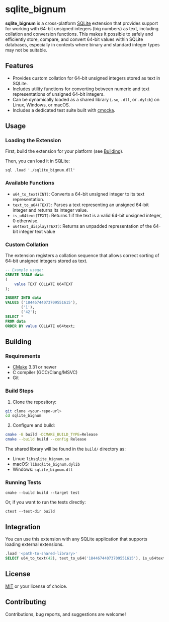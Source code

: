 # sqlite_bignum

**sqlite_bignum** is a cross-platform [SQLite](https://sqlite.org/) extension that provides support for working with
64-bit unsigned integers (big numbers) as text, including collation and conversion functions. This makes it possible to
safely and efficiently store, compare, and convert 64-bit values within SQLite databases, especially in contexts where
binary and standard integer types may not be suitable.

## Features

- Provides custom collation for 64-bit unsigned integers stored as text in SQLite.
- Includes utility functions for converting between numeric and text representations of unsigned 64-bit integers.
- Can be dynamically loaded as a shared library (`.so`, `.dll`, or `.dylib`) on Linux, Windows, or macOS.
- Includes a dedicated test suite built with [cmocka](https://cmocka.org/).

## Usage

### Loading the Extension

First, build the extension for your platform (see [Building](#building)).

Then, you can load it in SQLite:

```
sql .load './sqlite_bignum.dll' 
```

### Available Functions

- `u64_to_text(INT)`: Converts a 64-bit unsigned integer to its text representation.
- `text_to_u64(TEXT)`: Parses a text representing an unsigned 64-bit integer and returns its integer value.
- `is_u64text(TEXT)`: Returns 1 if the text is a valid 64-bit unsigned integer, 0 otherwise.
- `u64text_display(TEXT)`: Returns an unpadded representation of the 64-bit integer text value

### Custom Collation

The extension registers a collation sequence that allows correct sorting of 64-bit unsigned integers stored as text.

```sql
-- Example usage: 
CREATE TABLE data
(
    value TEXT COLLATE U64TEXT
);

INSERT INTO data
VALUES ('18446744073709551615'),
       ('1'),
       ('42');
SELECT *
FROM data
ORDER BY value COLLATE u64text;

```

## Building

### Requirements

- [CMake](https://cmake.org/) 3.31 or newer
- C compiler (GCC/Clang/MSVC)
- Git

### Build Steps

1. Clone the repository:

```sh
git clone <your-repo-url>
cd sqlite_bignum
```

2. Configure and build:

```sh
cmake -B build -DCMAKE_BUILD_TYPE=Release
cmake --build build --config Release
```

The shared library will be found in the `build/` directory as:

- Linux: `libsqlite_bignum.so`
- macOS: `libsqlite_bignum.dylib`
- Windows: `sqlite_bignum.dll`

### Running Tests

```shell
cmake --build build --target test
```

Or, if you want to run the tests directly:

```shell
ctest --test-dir build
```

## Integration

You can use this extension with any SQLite application that supports loading external extensions.

```sql
.load '<path-to-shared-library>'
SELECT u64_to_text(42), text_to_u64('18446744073709551615'), is_u64text('invalid_value');

```

## License

[MIT](LICENSE) or your license of choice.

## Contributing

Contributions, bug reports, and suggestions are welcome!

